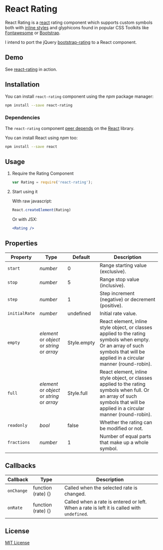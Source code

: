 # React Rating

React Rating is a [react](https://github.com/facebook/react) rating component which supports custom symbols both with [inline styles](https://facebook.github.io/react/tips/inline-styles.html) and glyphicons found in popular CSS Toolkits like [Fontawesome](http://fortawesome.github.io/Font-Awesome/icons/) or [Bootstrap](http://getbootstrap.com/components/).

I intend to port the jQuery [bootstrap-rating](https://github.com/dreyescat/bootstrap-rating) to a React component.

## Demo

See [react-rating](http://dreyescat.github.io/react-rating/) in action.

## Installation

You can install `react-rating` component using the *npm* package manager:

```bash
npm install --save react-rating
```

### Dependencies

The `react-rating` component [peer depends](https://docs.npmjs.com/files/package.json#peerdependencies) on the [React](http://facebook.github.io/react/) library.

You can install React using *npm* too:

```bash
npm install --save react
```

## Usage

1. Require the Rating Component

    ```javascript
    var Rating = require('react-rating');
    ```

2. Start using it

    With raw javascript:

    ```javascript
    React.createElement(Rating)
    ```

    Or with JSX:

    ```jsx
    <Rating />
    ```

## Properties

Property      | Type                                           | Default              | Description
---           | ---                                            | ---                  | ---
`start`       | *number*                                       | 0                    | Range starting value (exclusive).
`stop`        | *number*                                       | 5                    | Range stop value (inclusive).
`step`        | *number*                                       | 1                    | Step increment (negative) or decrement (positive).
`initialRate` | *number*                                       | undefined            | Initial rate value.
`empty`       | *element* or *object* or *string* or *array*   | Style.empty          | React element, inline style object, or classes applied to the rating symbols when empty. Or an array of such symbols that will be applied in a circular manner (round-robin).
`full`        | *element* or *object* or *string* or *array*   | Style.full           | React element, inline style object, or classes applied to the rating symbols when full. Or an array of such symbols that will be applied in a circular manner (round-robin).
`readonly`    | *bool*                                         | false                | Whether the rating can be modified or not.
`fractions`   | *number*                                       | 1                    | Number of equal parts that make up a whole symbol.

## Callbacks

Callback      | Type                    | Description
---           | ---                     | ---
`onChange`    | function (rate) {}      | Called when the selected rate is changed.
`onRate`      | function (rate) {}      | Called when a rate is entered or left. When a rate is left it is called with `undefined`.

## License

[MIT License](https://github.com/dreyescat/react-rating/blob/master/LICENSE.md)
